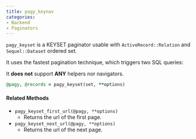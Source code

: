 ```yaml
---
title: pagy_keynav
categories: 
- Backend
- Paginators
---
```


`pagy_keyset` is a KEYSET paginator usable with `ActiveRecord::Relation` and `Sequel::Dataset` ordered set.

It uses the fastest pagination technique, which triggers two SQL queries:

It **does not** support **ANY** helpers nor navigators.

```ruby Controller
@pagy, @records = pagy_keyset(set, **options)
```

#### Related Methods

- `pagy_keyset_first_url(@pagy, **options)`
  - Returns the url of the first page.
- `pagy_keyset_next_url(@pagy, **options)`
  - Returns the url of the next page.
